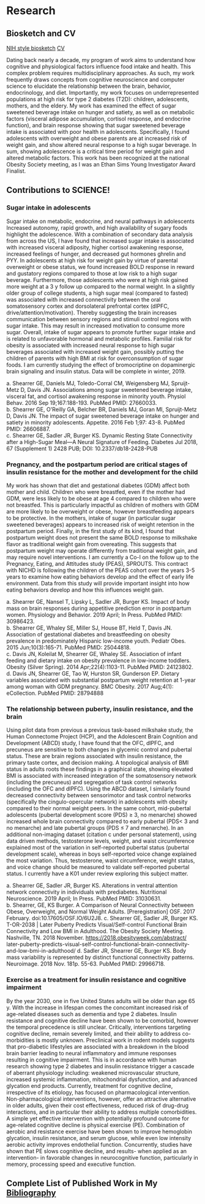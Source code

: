 # Research

## Biosketch and CV
[NIH style biosketch](https://github.com/grace-shearrer/geshearrer/raw/master/gs_web/content/features/SHEARRER_BIOSKETCH.pdf)
[CV](https://github.com/grace-shearrer/geshearrer/raw/master/gs_web/content/features/CURRICULUM%20VITA.pdf)

Dating back nearly a decade, my program of work aims to understand how cognitive and physiological factors influence food intake and health. This complex problem requires multidisciplinary approaches. As such, my work frequently draws concepts from cognitive neuroscience and computer science to elucidate the relationship between the brain, behavior, endocrinology, and diet. Importantly, my work focuses on underrepresented populations at high risk for type 2 diabetes (T2D): children, adolescents, mothers, and the eldery. My work has examined the effect of sugar sweetened beverage intake on hunger and satiety, as well as on metabolic factors (visceral adipose accumulation, cortisol response, and endocrine function), and brain response showing that sugar sweetened beverage intake is associated with poor health in adolescents. Specifically, I found adolescents with overweight and obese parents are at increased risk of weight gain, and show altered neural response to a high sugar beverage. In sum, showing adolescence is a critical time period for weight gain and altered metabolic factors. This work has been recognized at the national Obesity Society meeting, as I was an Ethan Sims Young Investigator Award Finalist.


## Contributions to SCIENCE!

### Sugar intake in adolescents
Sugar intake on metabolic, endocrine, and neural pathways in adolescents Increased autonomy, rapid growth, and high availability of sugary foods highlight the adolescence. With a combination of secondary data analysis from across the US, I have found that increased sugar intake is associated with increased visceral adiposity, higher cortisol awakening response, increased feelings of hunger, and decreased gut hormones ghrelin and PYY. In adolescents at high risk for weight gain by virtue of parental overweight or obese status, we found increased BOLD response in reward and gustatory regions compared to those at low risk to a high sugar beverage. Furthermore, those adolescents who were at high risk gained more weight at a 3 y follow up compared to the normal weight. In a slightly older group of college students, a high sugar meal (compared to fasted) was associated with increased connectivity between the oral somatosensory cortex and dorsolateral prefrontal cortex (dlPFC, drive/attention/motivation). Thereby suggesting the brain increases communication between sensory regions and stimuli control regions with sugar intake. This may result in increased motivation to consume more sugar. Overall, intake of sugar appears to promote further sugar intake and is related to unfavorable hormonal and metabolic profiles. Familial risk for obesity is associated with increased neural response to high sugar beverages associated with increased weight gain, possibly putting the children of parents with high BMI at risk for overconsumption of sugar foods. I am currently studying the effect of bromocriptine on dopaminergic brain signaling and insulin status. Data will be complete in winter, 2019.  

a.	Shearrer GE, Daniels MJ, Toledo-Corral CM, Weigensberg MJ, Spruijt-Metz D, Davis JN. Associations among sugar sweetened beverage intake, visceral fat, and cortisol awakening response in minority youth. Physiol Behav. 2016 Sep 19;167:188-193. PubMed PMID: 27660033.   
b.	Shearrer GE, O'Reilly GA, Belcher BR, Daniels MJ, Goran MI, Spruijt-Metz D, Davis JN. The impact of sugar sweetened beverage intake on hunger and satiety in minority adolescents. Appetite. 2016 Feb 1;97: 43-8. PubMed PMID: 26606887.   
c.	Shearrer GE, Sadler JR, Burger KS. Dynamic Resting State Connectivity after a High-Sugar Meal—A Neural Signature of Feeding. Diabetes Jul 2018, 67 (Supplement 1) 2428 PUB; DOI: 10.2337/db18-2428-PUB  

### Pregnancy, and the postpartum period are critical stages of insulin resistance for the mother and development for the child
My work has shown that diet and gestational diabetes (GDM) affect both mother and child. Children who were breastfed, even if the mother had GDM, were less likely to be obese at age 4 compared to children who were not breastfed. This is particularly impactful as children of mothers with GDM are more likely to be overweight or obese, however breastfeeding appears to be protective. In the mothers, intake of sugar (in particular sugar sweetened beverages) appears to increased risk of weight retention in the postpartum period. Finally, in the first study of its kind, I found that postpartum weight does not present the same BOLD response to milkshake flavor as traditional weight gain from overeating. This suggests that postpartum weight may operate differently from traditional weight gain, and may require novel interventions. I am currently a Co-I on the follow up to the Pregnancy, Eating, and Attitudes study (PEAS), SPROUTS. This contract with NICHD is following the children of the PEAS cohort over the years 3-5 years to examine how eating behaviors develop and the effect of early life environment. Data from this study will provide important insight into how eating behaviors develop and how this influences weight gain.

a.	Shearrer GE, Nansel T, Lipsky L, Sadler JR, Burger KS. Impact of body mass on brain responses during appetitive prediction error in postpartum women. Physiology and Behavior. 2019 April; In Press. PubMed PMID: 30986423.   
b.	Shearrer GE, Whaley SE, Miller SJ, House BT, Held T, Davis JN. Association of gestational diabetes and breastfeeding on obesity prevalence in predominately Hispanic low-income youth. Pediatr Obes. 2015 Jun;10(3):165-71. PubMed PMID: 25044818.   
c.	Davis JN, Koleilat M, Shearrer GE, Whaley SE. Association of infant feeding and dietary intake on obesity prevalence in low-income toddlers. Obesity (Silver Spring). 2014 Apr;22(4):1103-11. PubMed PMID: 24123802.   
d.	Davis JN, Shearrer GE, Tao W, Hurston SR, Gunderson EP. Dietary variables associated with substantial postpartum weight retention at 1-year among woman with GDM pregnancy. BMC Obesity. 2017 Aug;4(1): eCollection. PubMed PMID: 28794888  

### The relationship between puberty, insulin resistance, and the brain
Using pilot data from previous a previous task-based milkshake study, the Human Connectome Project (HCP), and the Adolescent Brain Cognition and Development (ABCD) study, I have found that the OFC, dlPFC, and precuneus are sensitive to both changes in glycemic control and pubertal status. These are brain regions associated with insulin resistance, the primary taste cortex, and decision making. A topological analysis of BMI status in adults roots these findings in a graphical state, showing elevated BMI is associated with increased integration of the somatosensory network (including the precuneus) and segregation of task control networks (including the OFC and dlPFC). Using the ABCD dataset, I similarly found decreased connectivity between sensorimotor and task control networks (specifically the cingulo-opercular network) in adolescents with obesity compared to their normal weight peers. In the same cohort, mid-pubertal adolescents (pubertal development score (PDS) ≥ 3, no menarche) showed increased whole brain connectivity compared to early pubertal (PDS< 3 and no menarche) and late pubertal groups (PDS ≤ 7 and menarche). In an additional non-imaging dataset (citation c under personal statement), using data driven methods, testosterone levels, weight, and waist circumference explained most of the variation in self-reported pubertal status (pubertal development scale), whereas in boys self-reported voice change explained the most variation. Thus, testosterone, waist circumference, weight status, and voice change should be measured to validate self-reported pubertal status. I currently have a K01 under review exploring this subject matter.

a.	Shearrer GE, Sadler JR, Burger KS. Alterations in ventral attention network connectivity in individuals with prediabetes. Nutritional Neuroscience. 2019 April; In Press. PubMed PMID: 31030631.  
b.	Shearrer, GE, KS Burger. A Comparison of Neural Connectivity between Obese, Overweight, and Normal Weight Adults. [Preregistration] OSF. 2017 February. doi:10.17605/OSF.IO/6U2J8.
c.	Shearrer GE, Sadler JR, Burger KS. T-OR-2038 | Later Puberty Predicts Visual/Self-control Functional Brain Connectivity and Low BMI in Adulthood. The Obesity Society Meeting. Nashville, TN. 2018 November. https://2018.obesityweek.com/abstract/  later-puberty-predicts-visual-self-control-functional-brain-connectivity-and-low-bmi-in-adulthood/
d.	Sadler JR, Shearrer GE, Burger KS. Body mass variability is represented by distinct functional connectivity patterns. Neuroimage. 2018 Nov. 181p. 55-63. PubMed PMID: 29966718.  

### Exercise as a treatment for insulin resistance and cognitive impairment
By the year 2030, one in five United States adults will be older than age 65 y. With the increase in lifespan comes the concomitant increased risk of age-related diseases such as dementia and type 2 diabetes. Insulin resistance and cognitive decline have been shown to be comorbid, however the temporal precedence is still unclear. Critically, interventions targeting cognitive decline, remain severely limited, and their ability to address co-morbidities is mostly unknown. Preclinical work in rodent models suggests that pro-diabetic lifestyles are associated with a breakdown in the blood brain barrier leading to neural inflammatory and immune responses resulting in cognitive impairment. This is in accordance with human research showing type 2 diabetes and insulin resistance trigger a cascade of aberrant physiology including: weakened microvascular structure, increased systemic inflammation, mitochondrial dysfunction, and advanced glycation end products. Currently, treatment for cognitive decline, irrespective of its etiology, has focused on pharmacological intervention. Non-pharmacological interventions, however, offer an attractive alternative in older adults, given their cost effectiveness, reduced risk of drug-drug interactions, and in particular their ability to address multiple comorbidities. A simple yet effective intervention with potentially profound outcome for age-related cognitive decline is physical exercise (PE). Combination of aerobic and resistance exercise have been shown to improve hemoglobin glycation, insulin resistance, and serum glucose, while even low intensity aerobic activity improves endothelial function. Concurrently, studies have shown that PE slows cognitive decline, and results- when applied as an intervention- in favorable changes in neurocognitive function, particularly in memory, processing speed and executive function.

## Complete List of Published Work in My [Bibliography](https://www.ncbi.nlm.nih.gov/pubmed/?term=Shearrer+GE+%5BAuthor%5D)
